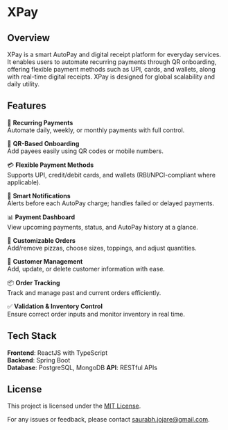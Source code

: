 # XPay

## Overview

XPay is a smart AutoPay and digital receipt platform for everyday services. It enables users to automate recurring payments through QR onboarding, offering flexible payment methods such as UPI, cards, and wallets, along with real-time digital receipts. XPay is designed for global scalability and daily utility.

## Features

🔁 **Recurring Payments**  
  Automate daily, weekly, or monthly payments with full control.

📲 **QR-Based Onboarding**  
  Add payees easily using QR codes or mobile numbers.

💳 **Flexible Payment Methods**  
  Supports UPI, credit/debit cards, and wallets (RBI/NPCI-compliant where applicable).

🔔 **Smart Notifications**  
  Alerts before each AutoPay charge; handles failed or delayed payments.

📊 **Payment Dashboard**  
  View upcoming payments, status, and AutoPay history at a glance.

🧾 **Customizable Orders**  
  Add/remove pizzas, choose sizes, toppings, and adjust quantities.

👥 **Customer Management**  
  Add, update, or delete customer information with ease.

📦 **Order Tracking**  
  Track and manage past and current orders efficiently.

✅ **Validation & Inventory Control**  
  Ensure correct order inputs and monitor inventory in real time.  
  
## Tech Stack
**Frontend**: ReactJS with TypeScript  
**Backend**: Spring Boot  
**Database**: PostgreSQL, MongoDB
**API**: RESTful APIs  

## License
This project is licensed under the [MIT License](LICENSE).
  
For any issues or feedback, please contact saurabh.jojare@gmail.com.
